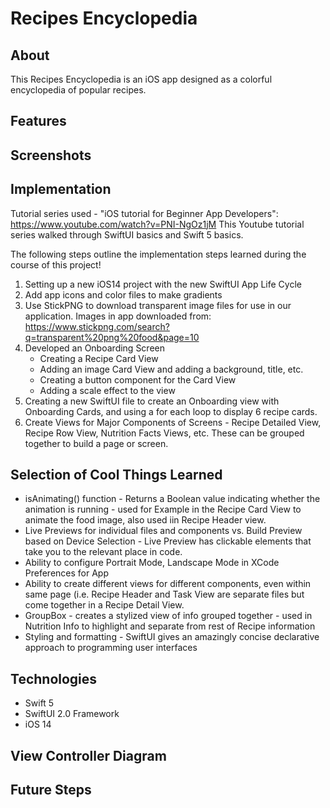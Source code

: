#  Recipes Encyclopedia

## About

This Recipes Encyclopedia is an iOS app designed as a colorful encyclopedia of popular recipes. 

## Features

## Screenshots

## Implementation 
Tutorial series used - "iOS tutorial for Beginner App Developers": https://www.youtube.com/watch?v=PNI-NgOz1jM
This Youtube tutorial series walked through SwiftUI basics and Swift 5 basics. 


The following steps outline the implementation steps learned during the course of this project!

1. Setting up a new iOS14 project with the new SwiftUI App Life Cycle
2. Add app icons and color files to make gradients
3. Use StickPNG to download transparent image files for use in our application. Images in app downloaded from: https://www.stickpng.com/search?q=transparent%20png%20food&page=10
4. Developed an Onboarding Screen
    - Creating a Recipe Card View
    - Adding an image Card View and adding a background, title, etc.
    - Creating a button component for the Card View
    - Adding a scale effect to the view
5. Creating a new SwiftUI file to create an Onboarding view with Onboarding Cards, and using a for each loop to display 6 recipe cards.
6. Create Views for Major Components of Screens - Recipe Detailed View, Recipe Row View, Nutrition Facts Views, etc. These can be grouped together to build a page or screen. 

## Selection of Cool Things Learned
- isAnimating() function - Returns a Boolean value indicating whether the animation is running - used for Example in the Recipe Card View to animate the food image, also used iin Recipe Header view. 
- Live Previews for individual files and components vs. Build Preview based on Device Selection - Live Preview has clickable elements that take you to the relevant place in code. 
- Ability to configure Portrait Mode, Landscape Mode in XCode Preferences for App
- Ability to create different views for different components, even within same page (i.e. Recipe Header and Task View are separate files but come together in a Recipe Detail View.
- GroupBox - creates a stylized view of info grouped together - used in Nutrition Info to highlight and separate from rest of Recipe information
- Styling and formatting - SwiftUI gives an amazingly concise declarative approach to programming user interfaces


## Technologies
- Swift 5
- SwiftUI 2.0 Framework
- iOS 14

## View Controller Diagram

## Future Steps




